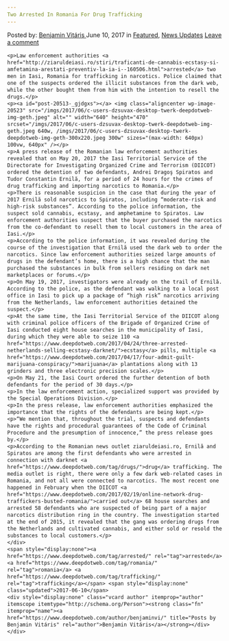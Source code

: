 ```yaml
---
Two Arrested In Romania For Drug Trafficking
---
```

<article class="post-listing post-20513 post type-post status-publish format-standard has-post-thumbnail hentry  tag-romania tag-trafficking">
    <div class="post-inner">
        <span>Posted by: <a href="https://www.deepdotweb.com/author/benjaminvi/" title="">Benjamin Vitáris </a></span>
    <span>June 10, 2017</span>
    <span>in <a href="https://www.deepdotweb.com/category/deepdot-news/" rel="category tag">Featured</a>, <a href="https://www.deepdotweb.com/category/news-updates/" rel="category tag">News Updates</a></span>
    <span><a href="https://www.deepdotweb.com/2017/06/10/two-arrested-in-romania-for-drug-trafficking/#respond">Leave a comment</a></span>
    </p>
    <div class="clear"></div>
    
    <p>Law enforcement authorities <a href="http://ziaruldeiasi.ro/stiri/traficanti-de-cannabis-ecstasy-si-amfetamina-arestati-preventiv-la-ia-i--160506.html">arrested</a> two men in Iasi, Romania for trafficking in narcotics. Police claimed that one of the suspects ordered the illicit substances from the dark web, while the other bought them from him with the intention to resell the drugs.</p>
    <p><a id="post-20513-_gjdgxs"></a> <img class="aligncenter wp-image-20523" src="/imgs/2017/06/c-users-dzsuvax-desktop-twerk-deepdotweb-img-geth.jpeg" alt="" width="640" height="470" srcset="/imgs/2017/06/c-users-dzsuvax-desktop-twerk-deepdotweb-img-geth.jpeg 640w, /imgs/2017/06/c-users-dzsuvax-desktop-twerk-deepdotweb-img-geth-300x220.jpeg 300w" sizes="(max-width: 640px) 100vw, 640px" /></p>
    <p>A press release of the Romanian law enforcement authorities revealed that on May 20, 2017 the Iasi Territorial Service of the Directorate for Investigating Organized Crime and Terrorism (DIICOT) ordered the detention of two defendants, Andrei Dragoş Spiratos and Tudor Constantin Ernilă, for a period of 24 hours for the crimes of drug trafficking and importing narcotics to Romania.</p>
    <p>There is reasonable suspicion in the case that during the year of 2017 Ernilă sold narcotics to Spiratos, including “moderate-risk and high-risk substances”. According to the police information, the suspect sold cannabis, ecstasy, and amphetamine to Spiratos. Law enforcement authorities suspect that the buyer purchased the narcotics from the co-defendant to resell them to local customers in the area of Iasi.</p>
    <p>According to the police information, it was revealed during the course of the investigation that Ernilă used the dark web to order the narcotics. Since law enforcement authorities seized large amounts of drugs in the defendant’s home, there is a high chance that the man purchased the substances in bulk from sellers residing on dark net marketplaces or forums.</p>
    <p>On May 19, 2017, investigators were already on the trail of Ernilă. According to the police, as the defendant was walking to a local post office in Iasi to pick up a package of “high risk” narcotics arriving from the Netherlands, law enforcement authorities detained the suspect.</p>
    <p>At the same time, the Iasi Territorial Service of the DIICOT along with criminal police officers of the Brigade of Organized Crime of Iasi conducted eight house searches in the municipality of Iasi, during which they were able to seize 110 <a href="https://www.deepdotweb.com/2017/04/24/three-arrested-netherlands-selling-ecstasy-darknet/">ecstasy</a> pills, multiple <a href="https://www.deepdotweb.com/2017/04/17/four-admit-guilt-marijuana-conspiracy/">marijuana</a> plantations along with 13 grinders and three electronic precision scales.</p>
    <p>On May 21, the Iasi Court ordered the further detention of both defendants for the period of 30 days.</p>
    <p>In the law enforcement action, specialized support was provided by the Special Operations Division.</p>
    <p>In the press release, law enforcement authorities emphasized the importance that the rights of the defendants are being kept.</p>
    <p>“We mention that, throughout the trial, suspects and defendants have the rights and procedural guarantees of the Code of Criminal Procedure and the presumption of innocence,” the press release goes by.</p>
    <p>According to the Romanian news outlet ziaruldeiasi.ro, Ernilă and Spiratos are among the first defendants who were arrested in connection with darknet <a href="https://www.deepdotweb.com/tag/drugs/">drug</a> trafficking. The media outlet is right, there were only a few dark web-related cases in Romania, and not all were connected to narcotics. The most recent one happened in February when the DIICOT <a href="https://www.deepdotweb.com/2017/02/19/online-network-drug-traffickers-busted-romania/">carried out</a> 68 house searches and arrested 58 defendants who are suspected of being part of a major narcotics distribution ring in the country. The investigation started at the end of 2015, it revealed that the gang was ordering drugs from the Netherlands and cultivated cannabis, and either sold or resold the substances to local customers.</p>
    </div>
    <span style="display:none"><a href="https://www.deepdotweb.com/tag/arrested/" rel="tag">arrested</a>  <a href="https://www.deepdotweb.com/tag/romania/" rel="tag">romania</a> <a href="https://www.deepdotweb.com/tag/trafficking/" rel="tag">trafficking</a></span> <span style="display:none" class="updated">2017-06-10</span>
    <div style="display:none" class="vcard author" itemprop="author" itemscope itemtype="http://schema.org/Person"><strong class="fn" itemprop="name"><a href="https://www.deepdotweb.com/author/benjaminvi/" title="Posts by Benjamin Vitáris" rel="author">Benjamin Vitáris</a></strong></div>
    </div>
</article>

